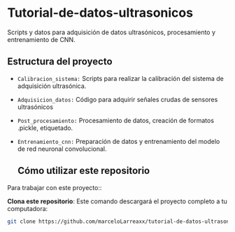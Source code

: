 # Tutorial-de-datos-ultrasonicos
Scripts y datos para adquisición de datos ultrasónicos, procesamiento y entrenamiento de CNN.

## Estructura del proyecto
- `Calibracion_sistema:`
  Scripts para realizar la calibración del sistema de adquisición ultrasónica.
- `Adquisicion_datos:`
  Código para adquirir señales crudas de sensores ultrasónicos
- `Post_procesamiento:`
  Procesamiento de datos, creación de formatos .pickle, etiquetado.
- `Entrenamiento_cnn:`
  Preparación de datos y entrenamiento del modelo de red neuronal convolucional.

  ## Cómo utilizar este repositorio
  
Para trabajar con este proyecto::

**Clona este repositorio**:
   Este comando descargará el proyecto completo a tu computadora:
   ```bash
   git clone https://github.com/marceloLarreaxx/tutorial-de-datos-ultrasonicos.git
